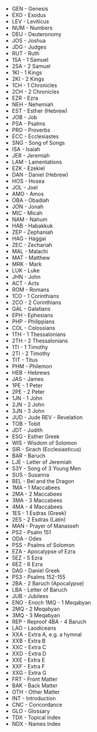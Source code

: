 - GEN - Genesis
- EXO - Exodus
- LEV - Leviticus
- NUM - Numbers
- DEU - Deuteronomy
- JOS - Joshua
- JDG - Judges
- RUT - Ruth
- 1SA - 1 Samuel
- 2SA - 2 Samuel
- 1KI - 1 Kings
- 2KI - 2 Kings
- 1CH - 1 Chronicles
- 2CH - 2 Chronicles
- EZR - Ezra
- NEH - Nehemiah
- EST - Esther (Hebrew)
- JOB - Job
- PSA - Psalms
- PRO - Proverbs
- ECC - Ecclesiastes
- SNG - Song of Songs
- ISA - Isaiah
- JER - Jeremiah
- LAM - Lamentations
- EZK - Ezekiel
- DAN - Daniel (Hebrew)
- HOS - Hosea
- JOL - Joel
- AMO - Amos
- OBA - Obadiah
- JON - Jonah
- MIC - Micah
- NAM - Nahum
- HAB - Habakkuk
- ZEP - Zephaniah
- HAG - Haggai
- ZEC - Zechariah
- MAL - Malachi
- MAT - Matthew
- MRK - Mark
- LUK - Luke
- JHN - John
- ACT - Acts
- ROM - Romans
- 1CO - 1 Corinthians
- 2CO - 2 Corinthians
- GAL - Galatians
- EPH - Ephesians
- PHP - Philippians
- COL - Colossians
- 1TH - 1 Thessalonians
- 2TH - 2 Thessalonians
- 1TI - 1 Timothy
- 2TI - 2 Timothy
- TIT - Titus
- PHM - Philemon
- HEB - Hebrews
- JAS - James
- 1PE - 1 Peter
- 2PE - 2 Peter
- 1JN - 1 John
- 2JN - 2 John
- 3JN - 3 John
- JUD - Jude REV - Revelation
- TOB - Tobit
- JDT - Judith
- ESG - Esther Greek
- WIS - Wisdom of Solomon
- SIR - Sirach (Ecclesiasticus)
- BAR - Baruch
- LJE - Letter of Jeremiah
- S3Y - Song of 3 Young Men
- SUS - Susanna
- BEL - Bel and the Dragon
- 1MA - 1 Maccabees
- 2MA - 2 Maccabees
- 3MA - 3 Maccabees
- 4MA - 4 Maccabees
- 1ES - 1 Esdras (Greek)
- 2ES - 2 Esdras (Latin)
- MAN - Prayer of Manasseh
- PS2 - Psalm 151
- ODA - Odes
- PSS - Psalms of Solomon
- EZA - Apocalypse of Ezra
- 5EZ - 5 Ezra
- 6EZ - 6 Ezra
- DAG - Daniel Greek
- PS3 - Psalms 152-155
- 2BA - 2 Baruch (Apocalypse)
- LBA - Letter of Baruch
- JUB - Jubilees
- ENO - Enoch 1MQ - 1 Meqabyan
- 2MQ - 2 Meqabyan
- 3MQ - 3 Meqabyan
- REP - Reproof 4BA - 4 Baruch
- LAO - Laodiceans
- XXA - Extra A, e.g. a hymnal
- XXB - Extra B
- XXC - Extra C
- XXD - Extra D
- XXE - Extra E
- XXF - Extra F
- XXG - Extra G
- FRT - Front Matter
- BAK - Back Matter
- OTH - Other Matter
- INT - Introduction
- CNC - Concordance
- GLO - Glossary
- TDX - Topical Index
- NDX - Names Index